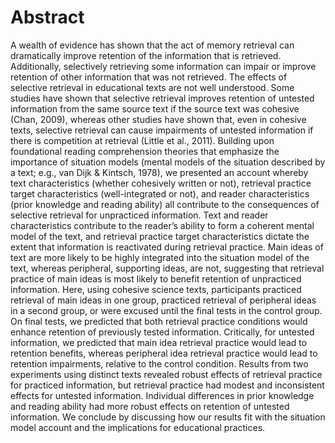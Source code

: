 # Abstract



A wealth of evidence has shown that the act of memory retrieval can dramatically improve retention of the information that is retrieved. Additionally, selectively retrieving some information can impair or improve retention of other information that was not retrieved. The effects of selective retrieval in educational texts are not well understood. Some studies have shown that selective retrieval improves retention of untested information from the same source text if the source text was cohesive (Chan, 2009), whereas other studies have shown that, even in cohesive texts, selective retrieval can cause impairments of untested information if there is competition at retrieval (Little et al., 2011). Building upon foundational reading comprehension theories that emphasize the importance of situation models (mental models of the situation described by a text; e.g., van Dijk & Kintsch, 1978), we presented an account whereby text characteristics (whether cohesively written or not), retrieval practice target characteristics (well-integrated or not), and reader characteristics (prior knowledge and reading ability) all contribute to the consequences of selective retrieval for unpracticed information. Text and reader characteristics contribute to the reader’s ability to form a coherent mental model of the text, and retrieval practice target characteristics dictate the extent that information is reactivated during retrieval practice. Main ideas of text are more likely to be highly integrated into the situation model of the text, whereas peripheral, supporting ideas, are not, suggesting that retrieval practice of main ideas is most likely to benefit retention of unpracticed information. Here, using cohesive science texts, participants practiced retrieval of main ideas in one group, practiced retrieval of peripheral ideas in a second group, or were excused until the final tests in the control group. On final tests, we predicted that both retrieval practice conditions would enhance retention of previously tested information. Critically, for untested information, we predicted that main idea retrieval practice would lead to retention benefits, whereas peripheral idea retrieval practice would lead to retention impairments, relative to the control condition. Results from two experiments using distinct texts revealed robust effects of retrieval practice for practiced information, but retrieval practice had modest and inconsistent effects for untested information. Individual differences in prior knowledge and reading ability had more robust effects on retention of untested information. We conclude by discussing how our results fit with the situation model account and the implications for educational practices.
